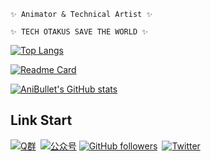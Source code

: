 ``` ✨ Animator & Technical Artist ✨ ```  
  
``` ✨ TECH OTAKUS SAVE THE WORLD ✨ ```  
  
  
[![Top Langs](https://github-readme-stats.vercel.app/api/top-langs/?username=anibullet&layout=compact&theme=github_dark&hide_title=true)](https://github.com/AniBullet?tab=repositories)
  
[![Readme Card](https://github-readme-stats.vercel.app/api/pin/?username=anibullet&repo=BsKeyTools&show_owner=true&theme=github_dark)](https://github.com/AniBullet/BsKeyTools)
  
[![AniBullet's GitHub stats](https://github-readme-stats.vercel.app/api?username=anibullet&show_icons=true&theme=github_dark&hide_title=true)](https://github.com/AniBullet?tab=repositories)

## Link Start
[![Q群](https://img.shields.io/badge/QGroup-993590655-red?style=flat-square&logo=Tencent-QQ)](https://jq.qq.com/?_wv=1027&k=hmeHhTwu)&ensp;[![公众号](https://img.shields.io/badge/WeChat-@aniBullet-success?style=flat-square&logo=wechat)](https://www.anibullet.com/about/)
[![GitHub followers](https://img.shields.io/github/followers/AnimatorBullet?label=%E5%85%B3%E6%B3%A8&style=social)](https://github.com/AniBullet)&ensp;[![Twitter](https://img.shields.io/twitter/follow/aniBulletCom?label=BulletS&style=social)](https://twitter.com/aniBulletCom)

<!--
**AniBullet/AniBullet** is a ✨ _special_ ✨ repository because its `README.md` (this file) appears on your GitHub profile.

Here are some ideas to get you started:

- 🔭 I’m currently working on ...
- 🌱 I’m currently learning ...
- 👯 I’m looking to collaborate on ...
- 🤔 I’m looking for help with ...
- 💬 Ask me about ...
- 📫 How to reach me: ...
- 😄 Pronouns: ...
- ⚡ Fun fact: ...
-->
